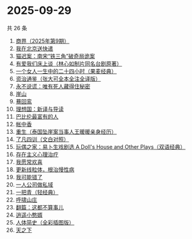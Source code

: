# 2025-09-29

共 26 条

<!-- BEGIN WEREAD -->
<!-- 最后更新时间 2025-09-29 06:22:04 +0800 -->
1. [商界（2025年第9期）](https://weread.qq.com/web/bookDetail/03f32750813aba78cg010878)
1. [我在北京送快递](https://weread.qq.com/web/bookDetail/51532c40813ab7c0ag019c84)
1. [猫迟案：南宋“铁三角”破奇局诡案](https://weread.qq.com/web/bookDetail/a6332650813aba6a9g012871)
1. [有爱我们床上谈（林心如制片同名台剧原著）](https://weread.qq.com/web/bookDetail/17632910813aba76cg012502)
1. [一个女人一生中的二十四小时（果麦经典）](https://weread.qq.com/web/bookDetail/bcc32220813aba6bbg013071)
1. [资治通鉴（张大可全本全注全译版）](https://weread.qq.com/web/bookDetail/33532d70813aba6ccg011cd8)
1. [永不说谎：唯有死人藏得住秘密](https://weread.qq.com/web/bookDetail/35932830813aba53fg015242)
1. [崖山](https://weread.qq.com/web/bookDetail/c4132250813aba76eg014c67)
1. [蓦回鸾](https://weread.qq.com/web/bookDetail/14b321d0813aba723g011c1b)
1. [理想国：新译与导读](https://weread.qq.com/web/bookDetail/46332c90813aba6e7g012fff)
1. [巴比伦最富有的人](https://weread.qq.com/web/bookDetail/34f32f30813aba09eg013b63)
1. [帐中香](https://weread.qq.com/web/bookDetail/e3232920813aba5e1g01341c)
1. [重生（泰国坠崖案当事人王暖暖亲身经历）](https://weread.qq.com/web/bookDetail/f56324b0813aba592g019f29)
1. [了凡四训（文白对照）](https://weread.qq.com/web/bookDetail/7db324f0813aba21eg019948)
1. [玩偶之家：易卜生戏剧选 A Doll's House and Other Plays（双语经典）](https://weread.qq.com/web/bookDetail/19532950729e5c2b195baf3)
1. [存在主义心理治疗](https://weread.qq.com/web/bookDetail/538320a0813ab83e4g01836b)
1. [我愿常欢喜](https://weread.qq.com/web/bookDetail/6d032db0813ab814cg01374d)
1. [更新线粒体，根治慢性病](https://weread.qq.com/web/bookDetail/d34321e0813aba333g015a40)
1. [我可能错了](https://weread.qq.com/web/bookDetail/253321f0813ab96fcg010512)
1. [一人公司做私域](https://weread.qq.com/web/bookDetail/3db325b0813aba6b1g017a43)
1. [一把青（轻经典）](https://weread.qq.com/web/bookDetail/ede32650813aba723g01661b)
1. [呼啸山庄](https://weread.qq.com/web/bookDetail/522324a0813aba395g0114fe)
1. [翻篇：这都不算事儿](https://weread.qq.com/web/bookDetail/2ab321f0813aba67eg01528a)
1. [逍遥小憨婿](https://weread.qq.com/web/bookDetail/b3332f20813aba573g018aea)
1. [人体简史（全彩插图版）](https://weread.qq.com/web/bookDetail/ef6321d0813ab8cf4g011fa3)
1. [天之下](https://weread.qq.com/web/bookDetail/4de326a0721770aa4de95f4)
<!-- END WEREAD -->